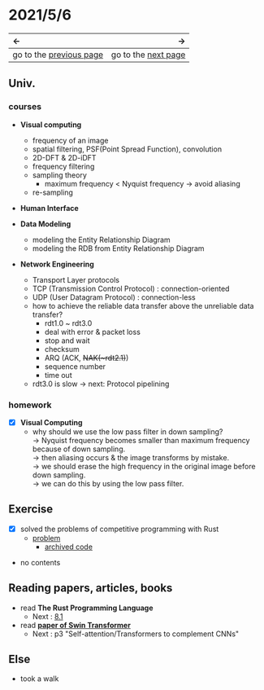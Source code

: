 # 2021/5/6
|←|→|
|:---|---:|
go to the [previous page](./5th.md) | go to the [next page](./7th.md)

## Univ.
### courses
- **Visual computing**
    - frequency of an image
    - spatial filtering, PSF(Point Spread Function), convolution
    - 2D-DFT & 2D-iDFT
    - frequency filtering
    - sampling theory
        - maximum frequency < Nyquist frequency
          -> avoid aliasing
    - re-sampling

- **Human Interface**

- **Data Modeling**
    - modeling the Entity Relationship Diagram
    - modeling the RDB from Entity Relationship Diagram

- **Network Engineering**
    - Transport Layer protocols
    - TCP (Transmission Control Protocol) : connection-oriented
    - UDP (User Datagram Protocol) : connection-less
    - how to achieve the reliable data transfer above the unreliable data transfer?
        - rdt1.0 ~ rdt3.0
        - deal with error & packet loss
        - stop and wait
        - checksum
        - ARQ (ACK, ~~NAK(~rdt2.1)~~)
        - sequence number
        - time out
    - rdt3.0 is slow -> next: Protocol pipelining

### homework
- [x] **Visual Computing**
    - why should we use the low pass filter in down sampling?  
      -> Nyquist frequency becomes smaller than maximum frequency because of down sampling.  
      -> then aliasing occurs & the image transforms by mistake.  
      -> we should erase the high frequency in the original image before down sampling.  
      -> we can do this by using the low pass filter.

## Exercise
- [x] solved the problems of competitive programming with Rust
    - [problem](https://atcoder.jp/contests/abc186/tasks/abc186_d)
        - [archived code](https://github.com/OtsuKotsu/training_rust/blob/main/archive/ABC/ABC186/d.rs)
- no contents

## Reading papers, articles, books
- read **The Rust Programming Language**
    - Next : [8.1](https://doc.rust-jp.rs/book-ja/ch08-01-vectors.html)
- read [**paper of Swin Transformer**](https://arxiv.org/pdf/2103.14030v1.pdf)
    - Next : p3 "Self-attention/Transformers to complement CNNs"

## Else
- took a walk
